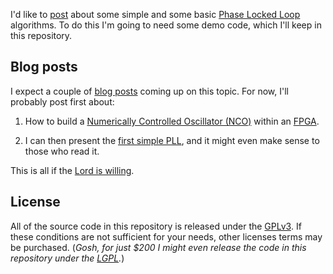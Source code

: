 I'd like to [post](http://zipcpu.com) about some simple and some basic
[Phase Locked Loop](https://en.wikipedia.org/wiki/Phase-locked_loop) algorithms.
To do this I'm going to need some demo code, which I'll keep in this repository.

## Blog posts

I expect a couple of [blog posts](http://zipcpu.com) coming up on this
topic.  For now, I'll probably post first about:

1. How to build a [Numerically Controlled Oscillator (NCO)](https://en.wikipedia.org/wiki/Numerically_controlled_oscillator) within an [FPGA](https://en.wikipedia.org/wiki/Field-programmable_gate_array).

2. I can then present the [first simple PLL](rtl/sdpll.v), and it might
   even make sense to those who read it.

This is all if the [Lord is
willing](https://www.blueletterbible.org/kjv/jas/4/15/).

## License

All of the source code in this repository is released under the
[GPLv3](https://www.gnu.org/licenses/gpl-3.0.en.html).  If these conditions
are not sufficient for your needs, other licenses terms may be purchased.
(*Gosh, for just $200 I might even release the code in this repository under
the [LGPL](https://www.gnu.org/licenses/lgpl-3.0.en.html).*)
